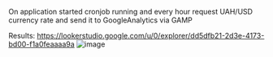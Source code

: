 On application started cronjob running and every hour request UAH/USD currency rate and send it to GoogleAnalytics via GAMP

Results:
https://lookerstudio.google.com/u/0/explorer/dd5dfb21-2d3e-4173-bd00-f1a0feaaaa9a
![image](https://github.com/awoner/rent-auto/assets/33530161/e8a5defe-3792-4ad6-a11d-e9ebd551e5e5)
